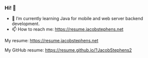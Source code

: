### Hi! 👋

- 🌱 I’m currently learning Java for mobile and web server backend development.
- 📫 How to reach me: https://resume.jacobstephens.net

My resume: https://resume.jacobstephens.net

My GitHub resume: https://resume.github.io/?JacobStephens2
